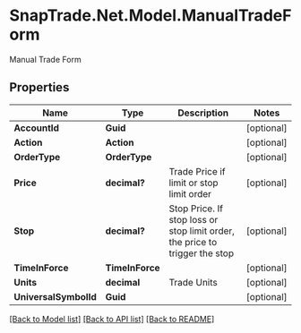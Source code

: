 # SnapTrade.Net.Model.ManualTradeForm
Manual Trade Form

## Properties

Name | Type | Description | Notes
------------ | ------------- | ------------- | -------------
**AccountId** | **Guid** |  | [optional] 
**Action** | **Action** |  | [optional] 
**OrderType** | **OrderType** |  | [optional] 
**Price** | **decimal?** | Trade Price if limit or stop limit order | [optional] 
**Stop** | **decimal?** | Stop Price. If stop loss or stop limit order, the price to trigger the stop | [optional] 
**TimeInForce** | **TimeInForce** |  | [optional] 
**Units** | **decimal** | Trade Units | [optional] 
**UniversalSymbolId** | **Guid** |  | [optional] 

[[Back to Model list]](../README.md#documentation-for-models) [[Back to API list]](../README.md#documentation-for-api-endpoints) [[Back to README]](../README.md)

